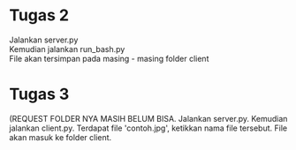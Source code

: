 # Tugas 2

Jalankan server.py  
Kemudian jalankan run_bash.py  
File akan tersimpan pada masing - masing folder client

# Tugas 3
(REQUEST FOLDER NYA MASIH BELUM BISA. 
Jalankan server.py. 
Kemudian jalankan client.py. 
Terdapat file 'contoh.jpg', ketikkan nama file tersebut. 
File akan masuk ke folder client.  
